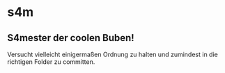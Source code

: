 # s4m
## S4mester der coolen Buben!

Versucht vielleicht einigermaßen Ordnung zu halten und zumindest in die richtigen Folder zu committen.
